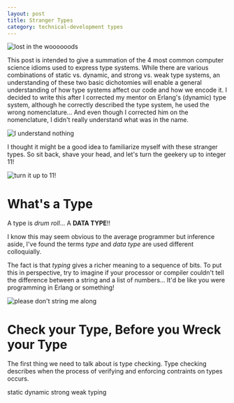 ```yaml
---
layout: post
title: Stranger Types
category: technical-development types
---
```


<img src="https://www.dailydot.com/wp-content/uploads/22a/31/ee6028f42d1afd5863040b46ec6aabb1.jpg" alt="lost in the woooooods"/>

  This post is intended to give a summation of the 4 most common computer science idioms used to express type systems.  While there are various combinations of static vs. dynamic, and strong vs. weak type systems, an understanding of these two basic dichotomies will enable a general understanding of how type systems affect our code and how we encode it.  I decided to write this after I corrected my mentor on Erlang's (dynamic) type system, although he correctly described the type system, he used the wrong nomenclature... And even though I corrected him on the nomenclature, I didn't really understand what was in the name.  

<img src="https://images3.content-hci.com/int-cont/img/hca/gifs/michael-scott-i-understand-nothing.gif" alt="I understand nothing"/>

  I thought it might be a good idea to familiarize myself with these stranger types.  So sit back, shave your head, and let's turn the geekery up to integer 11!

<img src="https://memegenerator.net/img/instances/250x250/70640680/dont-be-a-10-be-an-eleven.jpg" alt="turn it up to 11!"/>

# What's a Type
  A type is *drum roll*...
  A <b>DATA TYPE</b>!!

  I know this may seem obvious to the average programmer but inference aside, I've found the terms <em>type</em> and <em>data type</em> are used different colloquially.  

  The fact is that <em>typing</em> gives a richer meaning to a sequence of bits.  To put this in perspective, try to imagine if your processor or compiler couldn't tell the difference between a string and a list of numbers...  It'd be like you were programming in Erlang or something!

<img src="http://slides.sigma-star.com/slideshows/no-string.jpg" alt="please don't string me along"/>
  

# Check your Type, Before you Wreck your Type

  The first thing we need to talk about is type checking.  Type checking describes when the process of verifying and enforcing contraints on types occurs.



static 
dynamic
strong
weak typing




